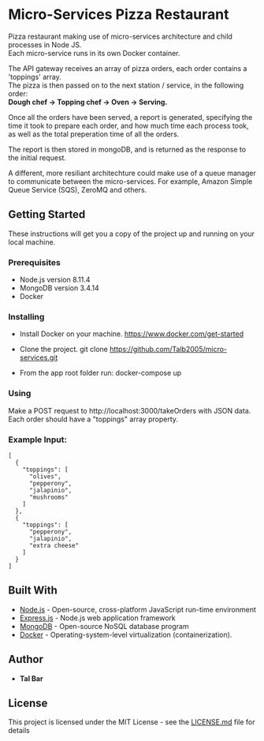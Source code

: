 # Micro-Services Pizza Restaurant

Pizza restaurant making use of micro-services architecture and child processes in Node JS.<br />
Each micro-service runs in its own Docker container.

The API gateway receives an array of pizza orders, each order contains a 'toppings' array.<br />
The pizza is then passed on to the next station / service, in the following order:<br />
**Dough chef -> Topping chef -> Oven -> Serving.**

Once all the orders have been served, a report is generated, specifying the time it took to prepare each order, and how much time each process took, as well as the total preperation time of all the orders.

The report is then stored in mongoDB, and is returned as the response to the initial request.

A different, more resiliant architechture could make use of a queue manager to communicate between the micro-services.
For example, Amazon Simple Queue Service (SQS), ZeroMQ and others.

## Getting Started

These instructions will get you a copy of the project up and running on your local machine.

### Prerequisites

- Node.js version 8.11.4
- MongoDB version 3.4.14
- Docker

### Installing

- Install Docker on your machine. https://www.docker.com/get-started

- Clone the project. git clone https://github.com/Talb2005/micro-services.git

- From the app root folder run: docker-compose up

### Using

Make a POST request to http://localhost:3000/takeOrders with JSON data.
Each order should have a "toppings" array property.

### Example Input:

```
[
  {
    "toppings": [
      "olives",
      "pepperony",
      "jalapinio",
      "mushrooms"
    ]
  },
  {
    "toppings": [
      "pepperony",
      "jalapinio",
      "extra cheese"
    ]
  }
]
```

## Built With

- [Node.js](https://nodejs.org/en/docs/) - Open-source, cross-platform JavaScript run-time environment
- [Express.js](https://expressjs.com/) - Node.js web application framework
- [MongoDB](https://docs.mongodb.com/) - Open-source NoSQL database program
- [Docker](https://docs.docker.com/) - Operating-system-level virtualization (containerization).

## Author

- **Tal Bar**

## License

This project is licensed under the MIT License - see the [LICENSE.md](LICENSE.md) file for details
